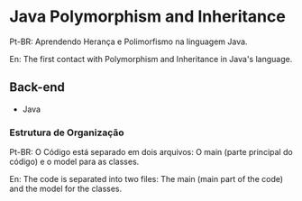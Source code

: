 # Java Polymorphism and Inheritance
Pt-BR: Aprendendo Herança e Polimorfismo na linguagem Java.

En: The first contact with Polymorphism and Inheritance in Java's language.

## Back-end
- Java

### Estrutura de Organização
Pt-BR: O Código está separado em dois arquivos: O main (parte principal do código) e o model para as classes.

En: The code is separated into two files: The main (main part of the code) and the model for the classes.

